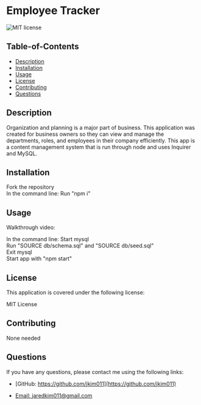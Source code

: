 # Employee Tracker

  
  ![MIT license](https://img.shields.io/badge/License-MIT-blue.svg)
    

  ## Table-of-Contents
  * [Description](#description)
  * [Installation](#installation)
  * [Usage](#usage)
  * [License](#license)
  * [Contributing](#contributing)
  * [Questions](#questions)
  
  ## Description
  Organization and planning is a major part of business. This application was created for business owners so they can view and manage the departments, roles, and employees in their company efficiently. This app is a content management system that is run through node and uses Inquirer and MySQL. 

  ## Installation
  Fork the repository <br>
  In the command line: Run "npm i"

  ## Usage
  Walkthrough video: 

  In the command line:
    Start mysql <br>
    Run "SOURCE db/schema.sql" and "SOURCE db/seed.sql" <br>
    Exit mysql <br>
    Start app with "npm start" 
  
  ## License 
  This application is covered under the following license:

  MIT License

  ## Contributing
  None needed

  ## Questions
  If you have any questions, please contact me using the following links:

  - [GitHub: https://github.com/jkim011](https://github.com/jkim011)

  - [Email: jaredkim011@gmail.com](mailto:jaredkim011@gmail.com)
